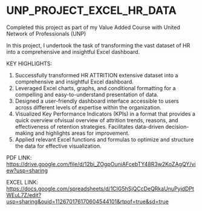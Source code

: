 # UNP_PROJECT_EXCEL_HR_DATA

Completed this project as part of my Value Added Course with United Network of Professionals (UNP)

In this project, I undertook the task of transforming the vast dataset of HR into a comprehensive and insightful Excel dashboard.

KEY HIGHLIGHTS:

1) Successfully transformed HR ATTRITION extensive dataset into a comprehensive and insightful Excel dashboard.
2) Leveraged Excel charts, graphs, and conditional formatting for a compelling and easy-to-understand presentation of data.
3) Designed a user-friendly dashboard interface accessible to users across different levels of expertise within the organization.
4) Visualized Key Performance Indicators (KPIs) in a format that provides a quick overview ofvisual overview of attrition trends, reasons, and effectiveness of retention strategies. Facilitates data-driven decision-making and highlights areas for improvement.
5) Applied relevant Excel functions and formulas to optimize and structure the data for effective visualization.



PDF LINK: https://drive.google.com/file/d/12bi_ZOgpOuniAFcebTY48R3w2KoZAgQY/view?usp=sharing

EXCEL LINK: https://docs.google.com/spreadsheets/d/1CIG5hSjQCcDeQRkaUnuPyjdDPtWEuL7Z/edit?usp=sharing&ouid=112670176170604544101&rtpof=true&sd=true
